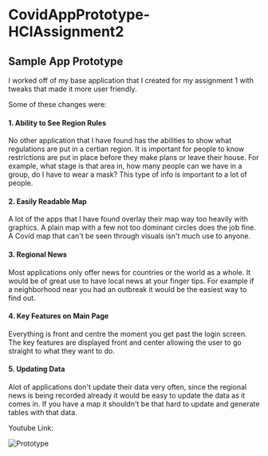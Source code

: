 # CovidAppPrototype-HCIAssignment2
## Sample App Prototype

I worked off of my base application that I created for my assignment 1 with tweaks that made it more user friendly.

Some of these changes were:

#### 1. Ability to See Region Rules
No other application that I have found has the abilities to show what regulations are put in a certian
region. It is important for people to know restrictions are put in place before they make plans or
leave their house. For example, what stage is that area in, how many people can we have in a group,
do I have to wear a mask? This type of info is important to a lot of people.

#### 2. Easily Readable Map
A lot of the apps that I have found overlay their map way too heavily with graphics. A plain map with a few
not too dominant circles does the job fine. A Covid map that can't be seen through visuals isn't much use to
anyone. 

#### 3. Regional News
Most applications only offer news for countries or the world as a whole. It would be of great use to have local
news at your finger tips. For example if a neighborhood near you had an outbreak it would be the easiest way
to find out. 

#### 4. Key Features on Main Page
Everything is front and centre the moment you get past the login screen. The key features are displayed front and
center allowing the user to go straight to what they want to do.

#### 5. Updating Data
Alot of applications don't update their data very often, since the regional news is being recorded already it would
be easy to update the data as it comes in. If you have a map it shouldn't be that hard to update and generate tables
with that data.

Youtube Link:

![Prototype](https://user-images.githubusercontent.com/35903888/98764414-bcdd5880-23a9-11eb-8d63-af02cf57514f.png)
